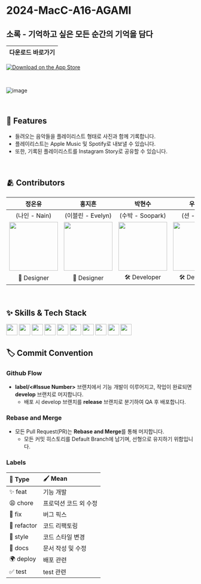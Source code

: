 # 2024-MacC-A16-AGAMI

## 소록 - 기억하고 싶은 모든 순간의 기억을 담다

<div>

|다운로드 바로가기|
|:---:|
[![Download on the App Store](https://developer.apple.com/assets/elements/badges/download-on-the-app-store.svg)](https://apps.apple.com/kr/app/%EC%86%8C%EB%A1%9D/id6736941716)

</div>

<br>

![image](https://github.com/user-attachments/assets/04a2d787-c02e-4817-af23-a0d89330ccb7)

<br>


## :pushpin: Features

- 들려오는 음악들을 플레이리스트 형태로 사진과 함께 기록합니다.
- 플레이리스트는 Apple Music 및 Spotify로 내보낼 수 있습니다.
- 또한, 기록된 플레이리스트를 Instagram Story로 공유할 수 있습니다.

<br>

## :people_hugging: Contributors

|정온유|홍지흔|박현수|우태훈|최서연|허예강|
|:---:|:---:|:---:|:---:|:---:|:---:|
|(나인 - Nain)|(이블린 - Evelyn)|(수박 - Soopark)|(션 - Sean)|(구리스 - Guryss)|(라프 - Raf)|
|<img src="https://github.com/user-attachments/assets/40130ed1-a3cf-4614-ad73-a09def7919a2" width="130">|<img src="https://github.com/user-attachments/assets/8cd9e191-7c12-40d7-a999-bdffe2a68ca3" width="130">|<img src="https://github.com/user-attachments/assets/5dcc4366-924d-4ef5-a96b-f82a8066bc3d" width="130">|<img src="https://github.com/user-attachments/assets/013ba835-a72e-4c16-aba6-d6e68f83335d" width="130">|<img src="https://github.com/user-attachments/assets/e0883004-7389-4d72-b060-6ef5c78d593e" width="130">|<img src="https://github.com/user-attachments/assets/31c568b9-028d-4fa2-900a-3135a8cfd746" width="130">|
|🎨 Designer|🎨 Designer|🛠️ Developer|🛠️ Developer|🛠️ Developer|🛠️ Developer|

<br>

## :sparkles: Skills & Tech Stack

<img src="https://img.shields.io/badge/Swift-FA7343?style=flat&logo=Swift&logoColor=white" height="30"/> 
<img src="https://img.shields.io/badge/SwiftUI-FF9E0F?style=flat&logo=Swift&logoColor=white" height="30"/> 
<img src="https://img.shields.io/badge/SwiftLint-2179EE?style=flat&logo=swift&logoColor=white" height="30"/>
<img src="https://img.shields.io/badge/ShazamKit-0087D1?style=flat&logo=shazam&logoColor=white" height="30"/> 
<img src="https://img.shields.io/badge/MusicKit-FF3366?style=flat&logo=applemusic&logoColor=white" height="30"/> 
<img src="https://img.shields.io/badge/Spotify%20SDK-1DB954?style=flat&logo=spotify&logoColor=white" height="30"/>
<img src="https://img.shields.io/badge/Firebase Authentication-FFCA28?style=flat&logo=firebase&logoColor=white" height="30"/> 
<img src="https://img.shields.io/badge/Firestore-DD2C00?style=flat&logo=firebase&logoColor=white" height="30"/> 
<img src="https://img.shields.io/badge/SwiftData-FA7343?style=flat&logo=swift&logoColor=white" height="30"/>
<img src="https://img.shields.io/badge/Tuist-36404A?style=flat&logoColor=white" height="30"/>

<br>

## 🏷 Commit Convention

### Github Flow
- **label/<#Issue Number>** 브랜치에서 기능 개발이 이루어지고, 작업이 완료되면 **develop** 브랜치로 머지합니다.
    - 배포 시 develop 브랜치를 **release** 브랜치로 분기하여 QA 후 배포합니다.

### **Rebase and Merge**
- 모든 Pull Request(PR)는 **Rebase and Merge**를 통해 머지합니다.  
    - 모든 커밋 히스토리를 Default Branch에 남기며, 선형으로 유지하기 위함입니다.

### **Labels**
|📌 Type|🖌️ Mean|
|:---|:---|
|✨ feat|기능 개발|
|😩 chore|프로덕션 코드 외 수정|
|🐞 fix|버그 픽스|
|🔨 refactor|코드 리팩토링|
|🥰 style|코드 스타일 변경|
|📃 docs|문서 작성 및 수정|
|🌍 deploy|배포 관련|
|✅ test|test 관련|

<br>
